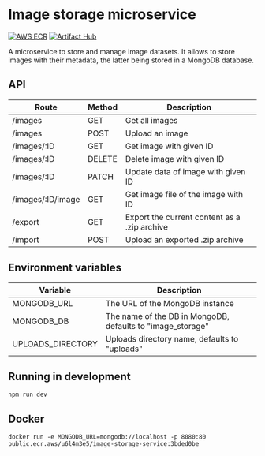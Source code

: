 # Image storage microservice

[![AWS ECR](https://img.shields.io/badge/AWS%20ECR-image--storage--service-blue)](https://gallery.ecr.aws/jtekt-corporation/image-storage-service)
[![Artifact Hub](https://img.shields.io/endpoint?url=https://artifacthub.io/badge/repository/jtekt)](https://artifacthub.io/packages/search?repo=jtekt)

A microservice to store and manage image datasets. It allows to store images with their metadata, the latter being stored in a MongoDB database.

## API

| Route             | Method | Description                                  |
| ----------------- | ------ | -------------------------------------------- |
| /images           | GET    | Get all images                               |
| /images           | POST   | Upload an image                              |
| /images/:ID       | GET    | Get image with given ID                      |
| /images/:ID       | DELETE | Delete image with given ID                   |
| /images/:ID       | PATCH  | Update data of image with given ID           |
| /images/:ID/image | GET    | Get image file of the image with ID          |
| /export           | GET    | Export the current content as a .zip archive |
| /import           | POST   | Upload an exported .zip archive              |

## Environment variables

| Variable          | Description                                                |
| ----------------- | ---------------------------------------------------------- |
| MONGODB_URL       | The URL of the MongoDB instance                            |
| MONGODB_DB        | The name of the DB in MongoDB, defaults to "image_storage" |
| UPLOADS_DIRECTORY | Uploads directory name, defaults to "uploads"              |

## Running in development

```
npm run dev
```

## Docker

```
docker run -e MONGODB_URL=mongodb://localhost -p 8080:80 public.ecr.aws/u6l4m3e5/image-storage-service:3bded0be
```
